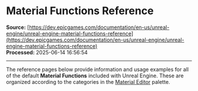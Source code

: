 # Material Functions Reference

**Source:** [https://dev.epicgames.com/documentation/en-us/unreal-engine/unreal-engine-material-functions-reference](https://dev.epicgames.com/documentation/en-us/unreal-engine/unreal-engine-material-functions-reference)  
**Processed:** 2025-06-14 16:56:54

---

The reference pages below provide information and usage examples for all of the default **Material Functions** included with Unreal Engine. These are organized according to the categories in the [Material Editor](/documentation/en-us/unreal-engine/unreal-engine-material-editor-ui) palette.